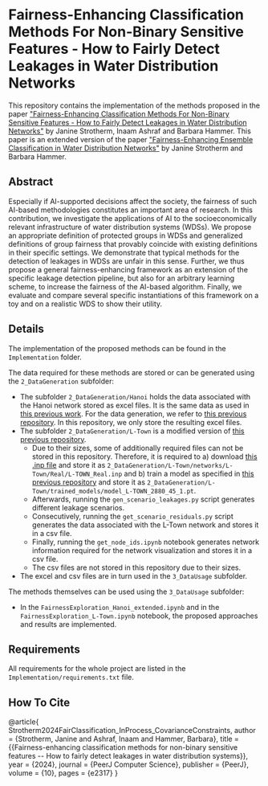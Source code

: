 # Fairness-Enhancing Classification Methods For Non-Binary Sensitive Features - How to Fairly Detect Leakages in Water Distribution Networks
This repository contains the implementation of the methods proposed in the paper ["Fairness-Enhancing Classification Methods For Non-Binary Sensitive Features - How to Fairly Detect Leakages in Water Distribution Networks"](Paper.pdf) by Janine Strotherm, Inaam Ashraf and Barbara Hammer.
This paper is an extended version of the paper ["Fairness-Enhancing Ensemble Classification in Water Distribution Networks"](https://github.com/jstrotherm/FairnessInWDNs/blob/main/Paper.pdf) by Janine Strotherm and Barbara Hammer.

## Abstract
Especially if AI-supported decisions affect the society, the fairness of such AI-based methodologies constitutes an important area of research. In this contribution, we investigate the applications of AI to the socioeconomically relevant infrastructure of water distribution systems (WDSs). We propose an appropriate definition of protected groups in WDSs and generalized definitions of group fairness that provably coincide with existing definitions in their specific settings. We demonstrate that typical methods for the detection of leakages in WDSs are unfair in this sense. Further, we thus propose a general fairness-enhancing framework as an extension of the specific leakage detection pipeline, but also for an arbitrary learning scheme, to increase the fairness of the AI-based algorithm. Finally, we evaluate and compare several specific instantiations of this framework on a toy and on a realistic WDS to show their utility.

## Details
The implementation of the proposed methods can be found in the `Implementation` folder. 

The data required for these methods are stored or can be generated using the `2_DataGeneration` subfolder:
-   The subfolder `2_DataGeneration/Hanoi` holds the data associated with the Hanoi network stored as excel files.
    It is the same data as used in [this previous work](https://github.com/jstrotherm/FairnessInWDNs/blob/main/Paper.pdf). 
    For the data generation, we refer to [this previous repository](https://github.com/jstrotherm/FairnessInWDNs). 
    In this repository, we only store the resulting excel files.
-   The subfolder `2_DataGeneration/L-Town` is a modified version of [this previous repository](https://github.com/HammerLabML/GCNs_for_WDS). 
    - Due to their sizes, some of additionally required files can not be stored in this repository. 
    Therefore, it is required to 
    a) download [this .inp file](https://github.com/KIOS-Research/BattLeDIM/blob/master/Dataset%20Generator/L-TOWN_v2_Real.inp) and store it as `2_DataGeneration/L-Town/networks/L-Town/Real/L-TOWN_Real.inp` and 
    b) train a model as specified in [this previous repository](https://github.com/HammerLabML/GCNs_for_WDS) and store it as `2_DataGeneration/L-Town/trained_models/model_L-TOWN_2880_45_1.pt`. 
    - Afterwards, 
    running the `gen_scenario_leakages.py` script generates different leakage scenarios. 
    - Consecutively, 
    running the `get_scenario_residuals.py` script generates the data associated with the L-Town network and stores it in a csv file. 
    - Finally, 
    running the `get_node_ids.ipynb` notebook generates network information required for the network visualization and stores it in a csv file.
    - The csv files are not stored in this repository due to their sizes. 
-   The excel and csv files are in turn used in the `3_DataUsage` subfolder.

The methods themselves can be used using the `3_DataUsage` subfolder:
-   In the `FairnessExploration_Hanoi_extended.ipynb` and in the `FairnessExploration_L-Town.ipynb` notebook, the proposed approaches and results are implemented.

## Requirements
All requirements for the whole project are listed in the `Implementation/requirements.txt` file.

## How To Cite
@article{
    Strotherm2024FairClassification_InProcess_CovarianceConstraints,
    author      = {Strotherm, Janine and Ashraf, Inaam and Hammer, Barbara},
    title       = {{Fairness-enhancing classification methods for non-binary sensitive features -- How to fairly detect leakages in water distribution systems}},
    year        = {2024},
    journal     = {PeerJ Computer Science},
    publisher   = {PeerJ},
    volume      = {10},
    pages       = {e2317}
}
